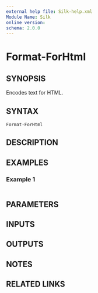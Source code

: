 ```yaml
---
external help file: Silk-help.xml
Module Name: Silk
online version:
schema: 2.0.0
---
```


# Format-ForHtml

## SYNOPSIS
Encodes text for HTML.

## SYNTAX

```
Format-ForHtml
```

## DESCRIPTION


## EXAMPLES

### Example 1
```powershell

```



## PARAMETERS

## INPUTS

## OUTPUTS

## NOTES

## RELATED LINKS
